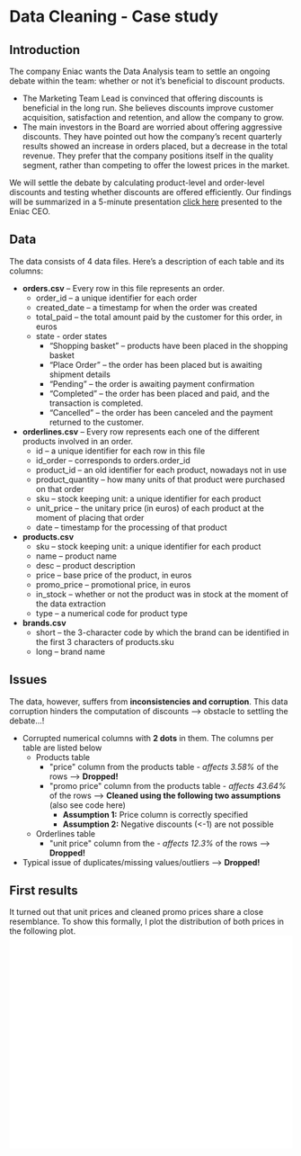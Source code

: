 # Data Cleaning - Case study
## Introduction
The company Eniac wants the Data Analysis team to settle an ongoing debate within the team: whether or not it’s beneficial to discount products.

- The Marketing Team Lead is convinced that offering discounts is beneficial in the long run. She believes discounts improve customer acquisition, satisfaction and retention, and allow the company to grow.
- The main investors in the Board are worried about offering aggressive discounts. They have pointed out how the company’s recent quarterly results showed an increase in orders placed, but a decrease in the total revenue. They prefer that the company positions itself in the quality segment, rather than competing to offer the lowest prices in the market.

We will settle the debate by calculating product-level and order-level discounts and testing whether discounts are offered efficiently. Our findings will be summarized in a 5-minute presentation [click here]([https://link-url-here.org](https://docs.google.com/presentation/d/1jNubrzZlCHuaJ7_pp88AUhXJDCow6Q3ySpCZ4KALq-c/edit#slide=id.gc6f980f91_0_10)) presented to the Eniac CEO.

## Data
The data consists of 4 data files. Here’s a description of each table and its columns:
- **orders.csv** – Every row in this file represents an order.
    - order_id – a unique identifier for each order
    - created_date – a timestamp for when the order was created
    - total_paid – the total amount paid by the customer for this order, in euros
    - state - order states
        - “Shopping basket” – products have been placed in the shopping basket
        - “Place Order” – the order has been placed but is awaiting shipment details
        - “Pending” – the order is awaiting payment confirmation
        - “Completed” – the order has been placed and paid, and the transaction is completed.
        - “Cancelled” – the order has been canceled and the payment returned to the customer.
- **orderlines.csv** – Every row represents each one of the different products involved in an order.
    - id – a unique identifier for each row in this file
    - id_order – corresponds to orders.order_id
    - product_id – an old identifier for each product, nowadays not in use
    - product_quantity – how many units of that product were purchased on that order
    - sku – stock keeping unit: a unique identifier for each product
    - unit_price – the unitary price (in euros) of each product at the moment of placing that order
    - date – timestamp for the processing of that product
- **products.csv**
    - sku – stock keeping unit: a unique identifier for each product
    - name – product name
    - desc – product description
    - price – base price of the product, in euros
    - promo_price – promotional price, in euros
    - in_stock – whether or not the product was in stock at the moment of the data extraction
    - type – a numerical code for product type
- **brands.csv**
    - short – the 3-character code by which the brand can be identified in the first 3 characters of products.sku
    - long – brand name

## Issues
The data, however, suffers from **inconsistencies and corruption**. This data corruption hinders the computation of discounts --> obstacle to settling the debate...! 
- Corrupted numerical columns with **2 dots** in them. The columns per table are listed below
    - Products table
        - "price" column from the products table - _affects 3.58%_ of the rows --> **Dropped!**
        - "promo price" column from the products table - _affects 43.64%_ of the rows --> **Cleaned using the following two assumptions** (also see code here)
            * **Assumption 1:** Price column is correctly specified
            * **Assumption 2:** Negative discounts (<-1) are not possible
    - Orderlines table
        - "unit price" column from the  - _affects 12.3%_ of the rows --> **Dropped!**
- Typical issue of duplicates/missing values/outliers --> **Dropped!**

## First results
It turned out that unit prices and cleaned promo prices share a close resemblance. To show this formally, I plot the distribution of both prices in the following plot. 
![](assets/distribution_cleaned_promo_price.png)
